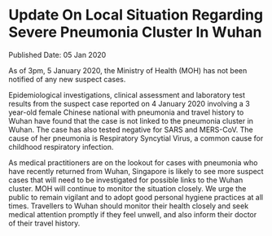 <html>
    <meta http-equiv="Content-Type" content="text/html; charset=utf-8"/>
    <meta charset="utf-8"/>
    <title>Update On Local Situation Regarding Severe Pneumonia Cluster In Wuhan</title>
    <body><h1>Update On Local Situation Regarding Severe Pneumonia Cluster In Wuhan</h1>
    <p>Published Date: 05 Jan 2020</p> <p>As of 3pm, 5 January 2020, the Ministry of Health (MOH) has not been notified of any new suspect cases. &nbsp;</p><p>Epidemiological investigations, clinical assessment and laboratory test results from the suspect case reported on 4 January 2020 involving a 3 year-old female Chinese national with pneumonia and travel history to Wuhan have found that the case is not linked to the pneumonia cluster in Wuhan. The case has also tested negative for SARS and MERS-CoV. The cause of her pneumonia is Respiratory Syncytial Virus, a common cause for childhood respiratory infection.</p><p>As medical practitioners are on the lookout for cases&nbsp;with pneumonia who have recently returned from Wuhan,&nbsp;Singapore is likely to see more suspect cases that will need to be investigated for possible links to the Wuhan cluster. MOH will continue to monitor the situation closely. We urge the public to remain vigilant and to adopt good personal hygiene practices at all times. Travellers to Wuhan should monitor their health closely and seek medical attention promptly if they feel unwell, and also inform their doctor of their travel history.</p><div><br></div></body>
</html>